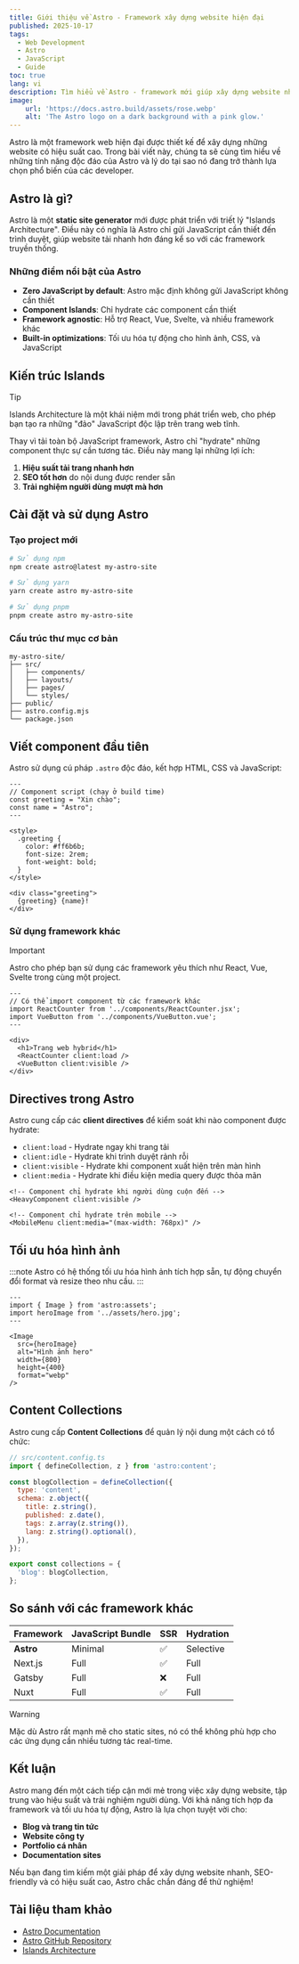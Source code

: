 ```yaml
---
title: Giới thiệu về Astro - Framework xây dựng website hiện đại
published: 2025-10-17
tags:
  - Web Development
  - Astro
  - JavaScript
  - Guide
toc: true
lang: vi
description: Tìm hiểu về Astro - framework mới giúp xây dựng website nhanh chóng với hiệu suất tối ưu và khả năng tích hợp đa dạng.
image:
    url: 'https://docs.astro.build/assets/rose.webp'
    alt: 'The Astro logo on a dark background with a pink glow.'
---
```


Astro là một framework web hiện đại được thiết kế để xây dựng những website có hiệu suất cao. Trong bài viết này, chúng ta sẽ cùng tìm hiểu về những tính năng độc đáo của Astro và lý do tại sao nó đang trở thành lựa chọn phổ biến của các developer.

## Astro là gì?

Astro là một **static site generator** mới được phát triển với triết lý "Islands Architecture". Điều này có nghĩa là Astro chỉ gửi JavaScript cần thiết đến trình duyệt, giúp website tải nhanh hơn đáng kể so với các framework truyền thống.

### Những điểm nổi bật của Astro

- **Zero JavaScript by default**: Astro mặc định không gửi JavaScript không cần thiết
- **Component Islands**: Chỉ hydrate các component cần thiết
- **Framework agnostic**: Hỗ trợ React, Vue, Svelte, và nhiều framework khác
- **Built-in optimizations**: Tối ưu hóa tự động cho hình ảnh, CSS, và JavaScript

## Kiến trúc Islands

> [!TIP]
> Islands Architecture là một khái niệm mới trong phát triển web, cho phép bạn tạo ra những "đảo" JavaScript độc lập trên trang web tĩnh.

Thay vì tải toàn bộ JavaScript framework, Astro chỉ "hydrate" những component thực sự cần tương tác. Điều này mang lại những lợi ích:

1. **Hiệu suất tải trang nhanh hơn**
2. **SEO tốt hơn** do nội dung được render sẵn
3. **Trải nghiệm người dùng mượt mà hơn**

## Cài đặt và sử dụng Astro

### Tạo project mới

```bash
# Sử dụng npm
npm create astro@latest my-astro-site

# Sử dụng yarn
yarn create astro my-astro-site

# Sử dụng pnpm
pnpm create astro my-astro-site
```

### Cấu trúc thư mục cơ bản

```
my-astro-site/
├── src/
│   ├── components/
│   ├── layouts/
│   ├── pages/
│   └── styles/
├── public/
├── astro.config.mjs
└── package.json
```

## Viết component đầu tiên

Astro sử dụng cú pháp `.astro` độc đáo, kết hợp HTML, CSS và JavaScript:

```astro
---
// Component script (chạy ở build time)
const greeting = "Xin chào";
const name = "Astro";
---

<style>
  .greeting {
    color: #ff6b6b;
    font-size: 2rem;
    font-weight: bold;
  }
</style>

<div class="greeting">
  {greeting} {name}!
</div>
```

### Sử dụng framework khác

> [!IMPORTANT]
> Astro cho phép bạn sử dụng các framework yêu thích như React, Vue, Svelte trong cùng một project.

```astro
---
// Có thể import component từ các framework khác
import ReactCounter from '../components/ReactCounter.jsx';
import VueButton from '../components/VueButton.vue';
---

<div>
  <h1>Trang web hybrid</h1>
  <ReactCounter client:load />
  <VueButton client:visible />
</div>
```

## Directives trong Astro

Astro cung cấp các **client directives** để kiểm soát khi nào component được hydrate:

- `client:load` - Hydrate ngay khi trang tải
- `client:idle` - Hydrate khi trình duyệt rảnh rỗi  
- `client:visible` - Hydrate khi component xuất hiện trên màn hình
- `client:media` - Hydrate khi điều kiện media query được thỏa mãn

```astro
<!-- Component chỉ hydrate khi người dùng cuộn đến -->
<HeavyComponent client:visible />

<!-- Component chỉ hydrate trên mobile -->
<MobileMenu client:media="(max-width: 768px)" />
```

## Tối ưu hóa hình ảnh

:::note
Astro có hệ thống tối ưu hóa hình ảnh tích hợp sẵn, tự động chuyển đổi format và resize theo nhu cầu.
:::

```astro
---
import { Image } from 'astro:assets';
import heroImage from '../assets/hero.jpg';
---

<Image 
  src={heroImage} 
  alt="Hình ảnh hero" 
  width={800} 
  height={400}
  format="webp"
/>
```

## Content Collections

Astro cung cấp **Content Collections** để quản lý nội dung một cách có tổ chức:

```javascript
// src/content.config.ts
import { defineCollection, z } from 'astro:content';

const blogCollection = defineCollection({
  type: 'content',
  schema: z.object({
    title: z.string(),
    published: z.date(),
    tags: z.array(z.string()),
    lang: z.string().optional(),
  }),
});

export const collections = {
  'blog': blogCollection,
};
```

## So sánh với các framework khác

| Framework | JavaScript Bundle | SSR | Hydration |
|-----------|------------------|-----|-----------|
| **Astro** | Minimal | ✅ | Selective |
| Next.js | Full | ✅ | Full |
| Gatsby | Full | ❌ | Full |
| Nuxt | Full | ✅ | Full |

> [!WARNING]
> Mặc dù Astro rất mạnh mẽ cho static sites, nó có thể không phù hợp cho các ứng dụng cần nhiều tương tác real-time.

## Kết luận

Astro mang đến một cách tiếp cận mới mẻ trong việc xây dựng website, tập trung vào hiệu suất và trải nghiệm người dùng. Với khả năng tích hợp đa framework và tối ưu hóa tự động, Astro là lựa chọn tuyệt vời cho:

- **Blog và trang tin tức**
- **Website công ty**  
- **Portfolio cá nhân**
- **Documentation sites**

Nếu bạn đang tìm kiếm một giải pháp để xây dựng website nhanh, SEO-friendly và có hiệu suất cao, Astro chắc chắn đáng để thử nghiệm!

## Tài liệu tham khảo

- [Astro Documentation](https://docs.astro.build/)
- [Astro GitHub Repository](https://github.com/withastro/astro)
- [Islands Architecture](https://jasonformat.com/islands-architecture/)